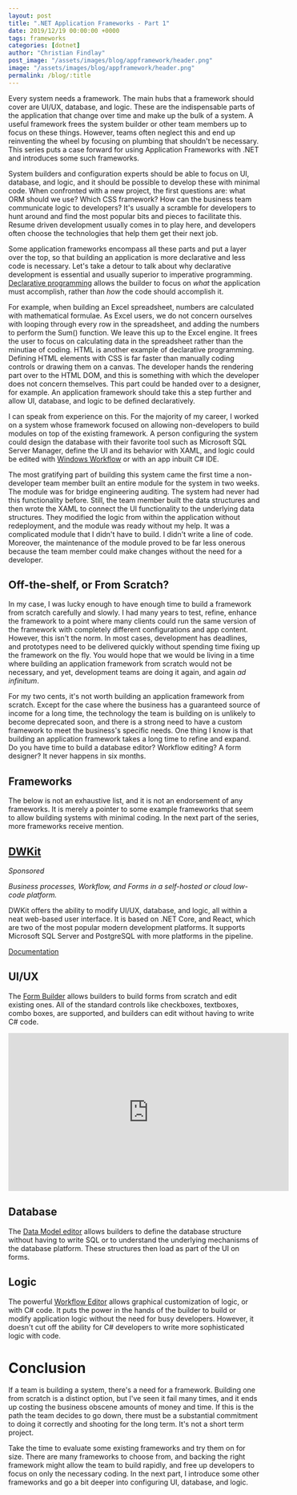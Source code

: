 ```yaml
---
layout: post
title: ".NET Application Frameworks - Part 1"
date: 2019/12/19 00:00:00 +0000
tags: frameworks
categories: [dotnet]
author: "Christian Findlay"
post_image: "/assets/images/blog/appframework/header.png"
image: "/assets/images/blog/appframework/header.png"
permalink: /blog/:title
---
```


Every system needs a framework. The main hubs that a framework should cover are UI/UX, database, and logic. These are the indispensable parts of the application that change over time and make up the bulk of a system. A useful framework frees the system builder or other team members up to focus on these things. However, teams often neglect this and end up reinventing the wheel by focusing on plumbing that shouldn't be necessary. This series puts a case forward for using Application Frameworks with .NET and introduces some such frameworks.

System builders and configuration experts should be able to focus on UI, database, and logic, and it should be possible to develop these with minimal code. When confronted with a new project, the first questions are: what ORM should we use? Which CSS framework? How can the business team communicate logic to developers? It's usually a scramble for developers to hunt around and find the most popular bits and pieces to facilitate this. Resume driven development usually comes in to play here, and developers often choose the technologies that help them get their next job.

Some application frameworks encompass all these parts and put a layer over the top, so that building an application is more declarative and less code is necessary. Let's take a detour to talk about why declarative development is essential and usually superior to imperative programming. [Declarative programming](https://en.wikipedia.org/wiki/Declarative_programming) allows the builder to focus on _what_ the application must accomplish, rather than _how_ the code should accomplish it. 

For example, when building an Excel spreadsheet, numbers are calculated with mathematical formulae. As Excel users, we do not concern ourselves with looping through every row in the spreadsheet, and adding the numbers to perform the Sum() function. We leave this up to the Excel engine. It frees the user to focus on calculating data in the spreadsheet rather than the minutiae of coding. HTML is another example of declarative programming. Defining HTML elements with CSS is far faster than manually coding controls or drawing them on a canvas. The developer hands the rendering part over to the HTML DOM, and this is something with which the developer does not concern themselves. This part could be handed over to a designer, for example. An application framework should take this a step further and allow UI, database, and logic to be defined declaratively. 

I can speak from experience on this. For the majority of my career, I worked on a system whose framework focused on allowing non-developers to build modules on top of the existing framework. A person configuring the system could design the database with their favorite tool such as Microsoft SQL Server Manager, define the UI and its behavior with XAML, and logic could be edited with [Windows Workflow](https://docs.microsoft.com/en-us/dotnet/framework/windows-workflow-foundation/) or with an app inbuilt C# IDE. 

The most gratifying part of building this system came the first time a non-developer team member built an entire module for the system in two weeks. The module was for bridge engineering auditing. The system had never had this functionality before. Still, the team member built the data structures and then wrote the XAML to connect the UI functionality to the underlying data structures. They modified the logic from within the application without redeployment, and the module was ready without my help. It was a complicated module that I didn't have to build. I didn't write a line of code. Moreover, the maintenance of the module proved to be far less onerous because the team member could make changes without the need for a developer.

Off-the-shelf, or From Scratch?
-------------------------------

In my case, I was lucky enough to have enough time to build a framework from scratch carefully and slowly. I had many years to test, refine, enhance the framework to a point where many clients could run the same version of the framework with completely different configurations and app content. However, this isn't the norm. In most cases, development has deadlines, and prototypes need to be delivered quickly without spending time fixing up the framework on the fly. You would hope that we would be living in a time where building an application framework from scratch would not be necessary, and yet, development teams are doing it again, and again _ad infinitum_. 

For my two cents, it's not worth building an application framework from scratch. Except for the case where the business has a guaranteed source of income for a long time, the technology the team is building on is unlikely to become deprecated soon, and there is a strong need to have a custom framework to meet the business's specific needs. One thing I know is that building an application framework takes a long time to refine and expand. Do you have time to build a database editor? Workflow editing? A form designer? It never happens in six months. 

Frameworks
----------

The below is not an exhaustive list, and it is not an endorsement of any frameworks. It is merely a pointer to some example frameworks that seem to allow building systems with minimal coding. In the next part of the series, more frameworks receive mention.

[DWKit](https://dwkit.com)
--------------------------

_Sponsored_

_Business processes, Workflow, and Forms in a self-hosted or cloud low-code platform._

DWKit offers the ability to modify UI/UX, database, and logic, all within a neat web-based user interface. It is based on .NET Core, and React, which are two of the most popular modern development platforms. It supports Microsoft SQL Server and PostgreSQL with more platforms in the pipeline.

[Documentation](https://dwkit.com/documentation)

UI/UX
-----

The [Form Builder](https://dwkit.com/documentation/forms/form-builder/) allows builders to build forms from scratch and edit existing ones. All of the standard controls like checkboxes, textboxes, combo boxes, are supported, and builders can edit without having to write C# code.

<iframe width="560" height="315" src="https://www.youtube.com/embed/-LhBNY46upQ" title="Form builder in DWKit and building your first form" frameborder="0" allow="accelerometer; autoplay; clipboard-write; encrypted-media; gyroscope; picture-in-picture; web-share" allowfullscreen></iframe>

Database
--------

The [Data Model editor](https://dwkit.com/documentation/data-model/data-model-editing/) allows builders to define the database structure without having to write SQL or to understand the underlying mechanisms of the database platform. These structures then load as part of the UI on forms.

Logic
-----

The powerful [Workflow Editor](https://dwkit.com/documentation/workflow/workflow-features-overview/) allows graphical customization of logic, or with C# code. It puts the power in the hands of the builder to build or modify application logic without the need for busy developers. However, it doesn't cut off the ability for C# developers to write more sophisticated logic with code.

Conclusion
==========

If a team is building a system, there's a need for a framework. Building one from scratch is a distinct option, but I've seen it fail many times, and it ends up costing the business obscene amounts of money and time. If this is the path the team decides to go down, there must be a substantial commitment to doing it correctly and shooting for the long term. It's not a short term project.

Take the time to evaluate some existing frameworks and try them on for size. There are many frameworks to choose from, and backing the right framework might allow the team to build rapidly, and free up developers to focus on only the necessary coding. In the next part, I introduce some other frameworks and go a bit deeper into configuring UI, database, and logic. 